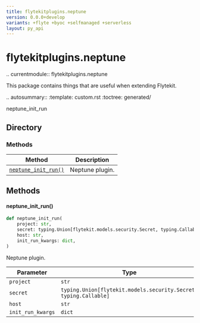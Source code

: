 ```yaml
---
title: flytekitplugins.neptune
version: 0.0.0+develop
variants: +flyte +byoc +selfmanaged +serverless
layout: py_api
---
```


# flytekitplugins.neptune


.. currentmodule:: flytekitplugins.neptune

This package contains things that are useful when extending Flytekit.

.. autosummary::
   :template: custom.rst
   :toctree: generated/

   neptune_init_run

## Directory

### Methods

| Method | Description |
|-|-|
| [`neptune_init_run()`](#neptune_init_run) | Neptune plugin. |


## Methods

#### neptune_init_run()

```python
def neptune_init_run(
    project: str,
    secret: typing.Union[flytekit.models.security.Secret, typing.Callable],
    host: str,
    init_run_kwargs: dict,
)
```
Neptune plugin.



| Parameter | Type |
|-|-|
| `project` | `str` |
| `secret` | `typing.Union[flytekit.models.security.Secret, typing.Callable]` |
| `host` | `str` |
| `init_run_kwargs` | `dict` |

